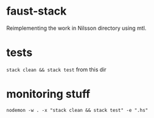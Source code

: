 # faust-stack

Reimplementing the work in Nilsson directory using mtl.

# tests
`stack clean && stack test` from this dir

# monitoring stuff
`nodemon -w . -x "stack clean && stack test" -e ".hs"`
